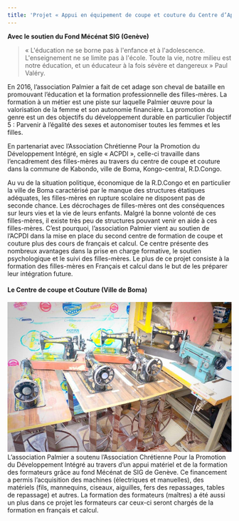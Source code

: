 ```yaml
---
title: 'Projet « Appui en équipement de coupe et couture du Centre d’Apprentissage de l’ACPDI dans la ville de Boma au Kongo central en République Démocratique du Congo (2016)'
---
```


**Avec le soutien du Fond Mécénat SIG (Genève)**
> « L'éducation ne se borne pas à l'enfance et à l'adolescence. L'enseignement ne se limite pas à l'école. Toute la vie, notre milieu est notre éducation, et un éducateur à la fois sévère et dangereux » Paul Valéry.

En 2016, l’association Palmier a fait de cet adage son cheval de bataille en promouvant l’éducation et la formation professionnelle des filles-mères. La formation à un métier est une piste sur laquelle Palmier œuvre pour la valorisation de la femme et son autonomie financière. La promotion du genre est un des objectifs du développement durable en particulier l’objectif 5 : Parvenir à l’égalité des sexes et autonomiser toutes les femmes et les filles.

En partenariat avec l’Association Chrétienne Pour la Promotion du Développement Intégré, en sigle « ACPDI », celle-ci travaille dans l’encadrement des filles-mères au travers du centre de coupe et couture dans la commune de Kabondo, ville de Boma, Kongo-central, R.D.Congo.

Au vu de la situation politique, économique de la R.D.Congo et en particulier la ville de Boma caractérisé par le manque des structures étatiques adéquates, les filles-mères en rupture scolaire ne disposent pas de seconde chance. Les décrochages de filles-mères ont des conséquences sur leurs vies et la vie de leurs enfants. Malgré la bonne volonté de ces filles-mères, il existe très peu de structures pouvant venir en aide à ces filles-mères. C’est pourquoi, l’association Palmier vient au soutien de l’ACPDI dans la mise en place du second centre de formation de coupe et couture plus des cours de français et calcul. Ce centre présente des nombreux avantages dans la prise en charge formative, le soutien psychologique et le suivi des filles-mères. Le plus de ce projet consiste à la formation des filles-mères en Français et calcul dans le but de les préparer leur intégration future.


#### **Le Centre de coupe et Couture (Ville de Boma)**
![](couture_12.jpg)L’association Palmier a soutenu l’Association Chrétienne Pour la Promotion du Développement Intégré au travers d’un appui matériel et de la formation des formateurs grâce au fond Mécénat de SIG de Genève.
Ce financement a permis l’acquisition des machines (électriques et manuelles), des matériels (fils, mannequins, ciseaux, aiguilles, fers des repassages, tables de repassage) et autres. La formation des formateurs (maîtres) a été aussi un plus dans ce projet les formateurs car ceux-ci seront chargés de la formation en français et calcul.
